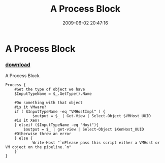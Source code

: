 ﻿---
pid:            1145
poster:         Cody Buinch
title:          A Process Block
date:           2009-06-02 20:47:16
format:         posh
parent:         0
parent:         0

---

# A Process Block

### [download](1145.ps1)

A Process Block

```posh
Process { 
	#Get the type of object we have
	$InputTypeName = $_.GetType().Name 
    
	#Do something with that object
	#is it VMware?
	if ( $InputTypeName -eq "VMHostImpl" ) { 
        	$output = $_ | Get-View | Select-Object $VMHost_UUID 
	#is it Xen?
	} elseif ($InputTypeName -eq "Host"){
		$output = $_ | get-view | Select-Object $XenHost_UUID 
	#Otherwise throw an error
	} else { 
	        Write-Host "`nPlease pass this script either a VMHost or VM object on the pipeline.`n" 
	} 
}
```
